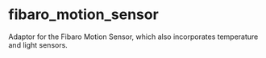 fibaro_motion_sensor
====================

Adaptor for the Fibaro Motion Sensor, which also incorporates temperature and light sensors.
